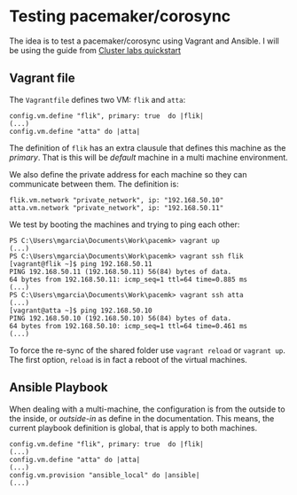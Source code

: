 # Testing pacemaker/corosync

The idea is to test a pacemaker/corosync using Vagrant and Ansible. I will be using the guide from [Cluster labs quickstart ](https://clusterlabs.org/quickstart-redhat.html)

## Vagrant file

The `Vagrantfile` defines two VM: `flik` and `atta`:

    config.vm.define "flik", primary: true  do |flik|
    (...)
    config.vm.define "atta" do |atta|

The definition of `flik` has an extra clausule that defines this machine as the *primary*. That is this will be *default* machine in a multi machine environment.

We also define the private address for each machine so they can communicate between them. The definition is:

    flik.vm.network "private_network", ip: "192.168.50.10"
    atta.vm.network "private_network", ip: "192.168.50.11"

We test by booting the machines and trying to ping each other:

    PS C:\Users\mgarcia\Documents\Work\pacemk> vagrant up
    (...)
    PS C:\Users\mgarcia\Documents\Work\pacemk> vagrant ssh flik
    [vagrant@flik ~]$ ping 192.168.50.11
    PING 192.168.50.11 (192.168.50.11) 56(84) bytes of data.
    64 bytes from 192.168.50.11: icmp_seq=1 ttl=64 time=0.885 ms
    (...)
    PS C:\Users\mgarcia\Documents\Work\pacemk> vagrant ssh atta
    (...)
    [vagrant@atta ~]$ ping 192.168.50.10
    PING 192.168.50.10 (192.168.50.10) 56(84) bytes of data.
    64 bytes from 192.168.50.10: icmp_seq=1 ttl=64 time=0.461 ms
    (...)

To force the re-sync of the shared folder use `vagrant reload` or `vagrant up`. The first option, `reload` is in fact a reboot of the virtual machines.

## Ansible Playbook

When dealing with a multi-machine, the configuration is from the outside to the inside, or *outside-in* as define in the documentation. This means, the current playbook definition is global, that is apply to both machines.

    config.vm.define "flik", primary: true  do |flik|
    (...)
    config.vm.define "atta" do |atta|
    (...)
    config.vm.provision "ansible_local" do |ansible|
    (...)

